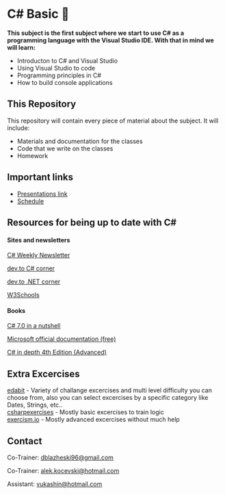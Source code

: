 # C# Basic &#x1F4D8;
**This subject is the first subject where we start to use C# as a programming language with the Visual Studio IDE. With that in mind we will learn:**
* Introducton to C# and Visual Studio
* Using Visual Studio to code
* Programming principles in C#
* How to build console applications

## This Repository
This repository will contain every piece of material about the subject. It will include:
* Materials and documentation for the classes 
* Code that we write on the classes
* Homework

## Important links
* [Presentations link](https://1drv.ms/u/s!Avm0QTH5BvHdgfwQmgsbYopViLdwsA?e=qhhJMo)
* [Schedule](https://drive.google.com/file/d/1GjxpXz2uikzPr192BU9JEl0BrqpN6nCn/view?fbclid=IwAR2juYCaGw9mKzfjdUA5D-DjObTbdHmbYIKwQ6Qb_kuOEksGWxbdK6pXUqk)

## Resources for being up to date with C#
#### Sites and newsletters
[C# Weekly Newsletter](https://csharpdigest.net/)

[dev.to C# corner](https://dev.to/t/csharp)

[dev.to .NET corner](https://dev.to/t/dotnet)

[W3Schools](https://www.w3schools.com/cs/cs_getstarted.asp)

#### Books
[C# 7.0 in a nutshell](https://www.bookdepository.com/C--7-0-in-a-Nutshell/9781491987650)

[Microsoft official documentation (free)](https://docs.microsoft.com/en-us/dotnet/csharp/)

[C# in depth 4th Edition (Advanced)](https://www.bookdepository.com/C-Depth-4E-Jon-Skeet/9781617294532)

## Extra Excercises
[edabit](https://edabit.com/challenges/csharp) - Variety of challange excercises and multi level difficulty you can choose from, also you can select excercises by a specific category like Dates, Strings, etc..  
[csharpexercises](https://csharpexercises.com/) - Mostly basic excercises to train logic  
[exercism.io](https://exercism.io/tracks/csharp/exercises) - Mostly advanced excercises without much help

## Contact
Co-Trainer: dblazheski96@gmail.com

Co-Trainer: alek.kocevski@hotmail.com

Assistant: vukashin@hotmail.com